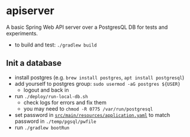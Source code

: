 # apiserver

A basic Spring Web API server over a PostgresQL DB for tests and experiments.

- to build and test: `./gradlew build`

## Init a database

- install postgres (e.g. `brew install postgres`, `apt install postgresql`)
- add yourself to postgres group: `sudo usermod -aG postgres ${USER}`
    - logout and back in
- run `./deploy/run-local-db.sh`
    - check logs for errors and fix them
    - you may need to `chmod -R 0775 /var/run/postgresql`
- set password in [`src/main/resources/application.yaml`](./src/main/resources/application.yaml) to match password in `./temp/pgsql/pwfile`
- run `./gradlew bootRun`